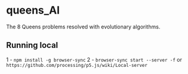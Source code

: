 # queens_AI
The 8 Queens problems resolved with evolutionary algorithms.
## Running local
1 - `npm install -g browser-sync`
2 - `browser-sync start --server -f`
or
`https://github.com/processing/p5.js/wiki/Local-server`